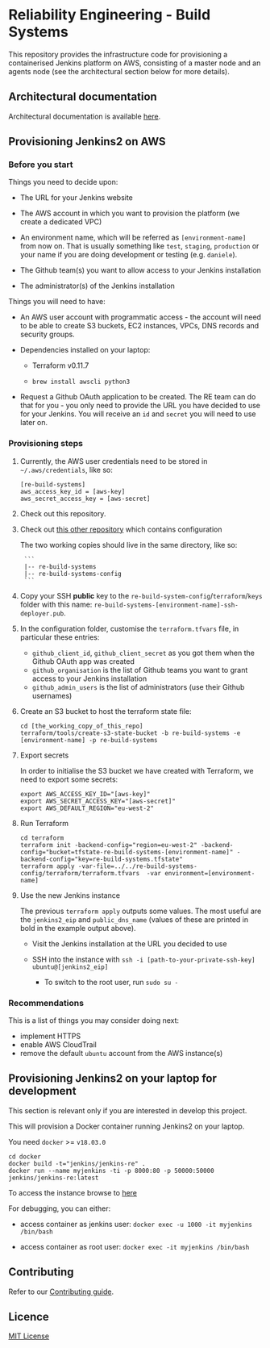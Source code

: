 # Reliability Engineering - Build Systems

This repository provides the infrastructure code for provisioning a containerised Jenkins platform on AWS, consisting of a master node and an agents node (see the architectural section below for more details).

## Architectural documentation

Architectural documentation is available [here](docs/architecture/README.md).


## Provisioning Jenkins2 on AWS


### Before you start

Things you need to decide upon:

* The URL for your Jenkins website

* The AWS account in which you want to provision the platform (we create a dedicated VPC)

* An environment name, which will be referred as `[environment-name]` from now on.
  That is usually something like `test`, `staging`, `production` or your name if you are doing development or testing (e.g. `daniele`). 

* The Github team(s) you want to allow access to your Jenkins installation

* The administrator(s) of the Jenkins installation

Things you will need to have:

* An AWS user account with programmatic access - the account will need to be able to create S3 buckets, EC2 instances, VPCs, DNS records and security groups.

* Dependencies installed on your laptop:

    * Terraform v0.11.7

    * `brew install awscli python3`

* Request a Github OAuth application to be created. The RE team can do that for you - you only need to provide the URL you have decided to use for your Jenkins.
You will receive an `id` and `secret` you will need to use later on.

### Provisioning steps

1. Currently, the AWS user credentials need to be stored in `~/.aws/credentials`, like so:

    ```
    [re-build-systems]
    aws_access_key_id = [aws-key]
    aws_secret_access_key = [aws-secret]
    ```

1. Check out this repository.

1. Check out [this other repository](https://github.com/alphagov/re-build-systems-config) which contains configuration

    The two working copies should live in the same directory, like so:
    
        ```
        |-- re-build-systems
        |-- re-build-systems-config
        ```

1. Copy your SSH **public** key to the `re-build-system-config`/`terraform`/`keys` folder with this name: `re-build-systems-[environment-name]-ssh-deployer.pub`.

1. In the configuration folder, customise the `terraform.tfvars` file, in particular these entries:
    * `github_client_id`, `github_client_secret` as you got them when the Github OAuth app was created
    * `github_organisation` is the list of Github teams you want to grant access to your Jenkins installation
    * `github_admin_users` is the list of administrators (use their Github usernames)

1. Create an S3 bucket to host the terraform state file:

    ```
    cd [the_working_copy_of_this_repo]
    terraform/tools/create-s3-state-bucket -b re-build-systems -e [environment-name] -p re-build-systems
    ```

1. Export secrets

    In order to initialise the S3 bucket we have created with Terraform, we need to export some secrets:

    ```
    export AWS_ACCESS_KEY_ID="[aws-key]"
    export AWS_SECRET_ACCESS_KEY="[aws-secret]"
    export AWS_DEFAULT_REGION="eu-west-2"
    ```

1. Run Terraform

    ```
    cd terraform
    terraform init -backend-config="region=eu-west-2" -backend-config="bucket=tfstate-re-build-systems-[environment-name]" -backend-config="key=re-build-systems.tfstate"
    terraform apply -var-file=../../re-build-systems-config/terraform/terraform.tfvars  -var environment=[environment-name]
    ```

1. Use the new Jenkins instance

    The previous `terraform apply` outputs some values. The most useful are the `jenkins2_eip` and `public_dns_name` (values of these are printed in bold in the example output above).

    * Visit the Jenkins installation at the URL you decided to use

    * SSH into the instance with `ssh -i [path-to-your-private-ssh-key] ubuntu@[jenkins2_eip]`
        * To switch to the root user, run `sudo su -`

### Recommendations

This is a list of things you may consider doing next:

* implement HTTPS
* enable AWS CloudTrail
* remove the default `ubuntu` account from the AWS instance(s)


## Provisioning Jenkins2 on your laptop for development

This section is relevant only if you are interested in develop this project.

This will provision a Docker container running Jenkins2 on your laptop.

You need `docker` >= `v18.03.0`

```
cd docker
docker build -t="jenkins/jenkins-re" .
docker run --name myjenkins -ti -p 8000:80 -p 50000:50000 jenkins/jenkins-re:latest
```

To access the instance browse to [here](http://localhost:8000)


For debugging, you can either:

* access container as jenkins user:
`docker exec -u 1000 -it myjenkins /bin/bash`

* access container as root user:
`docker exec -it myjenkins /bin/bash`

## Contributing

Refer to our [Contributing guide](CONTRIBUTING.md).

## Licence

[MIT License](LICENCE)
